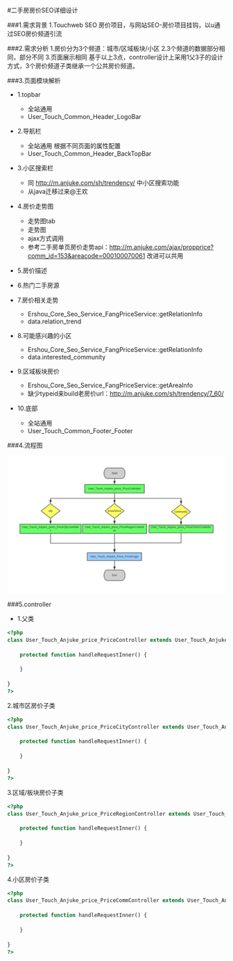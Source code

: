 #二手房房价SEO详细设计

###1.需求背景
    1.Touchweb SEO 房价项目，与网站SEO-房价项目挂钩，以u通过SEO房价频道引流

###2.需求分析
    1.房价分为3个频道：城市/区域板块/小区
    2.3个频道的数据部分相同，部分不同
    3.页面展示相同
    基于以上3点，controller设计上采用1父3子的设计方式，3个房价频道子类继承一个公共房价频道。

###3.页面模块解析
* 1.topbar
    * 全站通用
    * User_Touch_Common_Header_LogoBar
    
* 2.导航栏
    * 全站通用 根据不同页面的属性配置
    * User_Touch_Common_Header_BackTopBar
    
* 3.小区搜索栏
    * 同 http://m.anjuke.com/sh/trendency/ 中小区搜索功能
    * 从java迁移过来@王欢
    
* 4.房价走势图
    * 走势图tab
    * 走势图
    * ajax方式调用
    * 参考二手房单页房价走势api：http://m.anjuke.com/ajax/propprice?comm_id=153&areacode=000100070061 改进可以共用
    
* 5.房价描述

* 6.热门二手房源

* 7.房价相关走势
    * Ershou_Core_Seo_Service_FangPriceService::getRelationInfo
    * data.relation_trend

* 8.可能感兴趣的小区
    * Ershou_Core_Seo_Service_FangPriceService::getRelationInfo
    * data.interested_community

* 9.区域板块房价
    * Ershou_Core_Seo_Service_FangPriceService::getAreaInfo
    * 缺少typeid来build老房价url：http://m.anjuke.com/sh/trendency/7_60/

* 10.底部
    * 全站通用
    * User_Touch_Common_Footer_Footer


###4.流程图

![flowChart](flowChart.png)

###5.controller

* 1.父类

```php
<?php
class User_Touch_Anjuke_price_PriceController extends User_Touch_Anjuke_AbstractAnjukeController {
    
    protected function handleRequestInner() {
    
    }
    
}
?>

```

2.城市区房价子类

```php
<?php
class User_Touch_Anjuke_price_PriceCityController extends User_Touch_Anjuke_price_PriceController {
    
    protected function handleRequestInner() {
    
    }
    
}
?>

```

3.区域/板块房价子类

```php
<?php
class User_Touch_Anjuke_price_PriceRegionController extends User_Touch_Anjuke_price_PriceController {
    
    protected function handleRequestInner() {
    
    }
    
}
?>

```

4.小区房价子类

```php
<?php
class User_Touch_Anjuke_price_PriceCommController extends User_Touch_Anjuke_price_PriceController {
    
    protected function handleRequestInner() {
    
    }
    
}
?>

```
